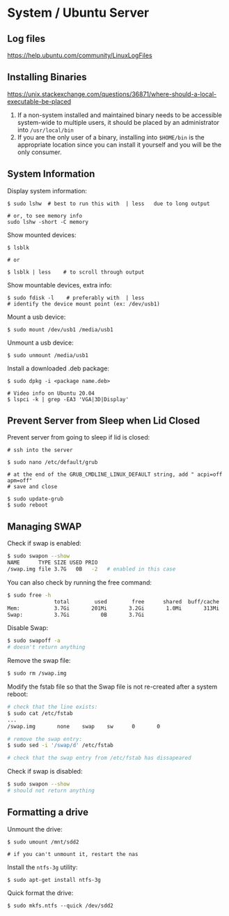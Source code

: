 # System / Ubuntu Server

## Log files

https://help.ubuntu.com/community/LinuxLogFiles

## Installing Binaries

https://unix.stackexchange.com/questions/36871/where-should-a-local-executable-be-placed

1. If a non-system installed and maintained binary needs to be accessible system-wide to multiple users, it should be placed by an administrator into `/usr/local/bin`
2. If you are the only user of a binary, installing into `$HOME/bin` is the appropriate location since you can install it yourself and you will be the only consumer.

## System Information

Display system information:
```
$ sudo lshw  # best to run this with  | less   due to long output

# or, to see memory info
sudo lshw -short -C memory
```

Show mounted devices:
```
$ lsblk

# or

$ lsblk | less    # to scroll through output
```

Show mountable devices, extra info:
```
$ sudo fdisk -l    # preferably with  | less
# identify the device mount point (ex: /dev/usb1)
```

Mount a usb device:
```
$ sudo mount /dev/usb1 /media/usb1
```

Unmount a usb device:
```
$ sudo unmount /media/usb1
```

Install a downloaded .deb package:
```
$ sudo dpkg -i <package name.deb>
```

```
# Video info on Ubuntu 20.04
$ lspci -k | grep -EA3 'VGA|3D|Display'
```


## Prevent Server from Sleep when Lid Closed

Prevent server from going to sleep if lid is closed:
```
# ssh into the server

$ sudo nano /etc/default/grub

# at the end of the GRUB_CMDLINE_LINUX_DEFAULT string, add " acpi=off apm=off"
# save and close

$ sudo update-grub
$ sudo reboot
```

## Managing SWAP

Check if swap is enabled:
```bash
$ sudo swapon --show
NAME      TYPE SIZE USED PRIO
/swap.img file 3.7G   0B   -2   # enabled in this case
```

You can also check by running the free command:
```bash
$ sudo free -h
               total        used        free      shared  buff/cache   available
Mem:           3.7Gi       201Mi       3.2Gi       1.0Mi       313Mi       3.3Gi
Swap:          3.7Gi          0B       3.7Gi
```

Disable Swap:
```bash
$ sudo swapoff -a
# doesn't return anything
```

Remove the swap file:
```bash
$ sudo rm /swap.img
```

Modify the fstab file so that the Swap file is not re-created after a system reboot:
```bash
# check that the line exists:
$ sudo cat /etc/fstab
...
/swap.img       none    swap    sw      0       0

# remove the swap entry:
$ sudo sed -i '/swap/d' /etc/fstab

# check that the swap entry from /etc/fstab has dissapeared
```

Check if swap is disabled:
```bash
$ sudo swapon --show
# should not return anything
```

## Formatting a drive

Unmount the drive:
```shell
$ sudo umount /mnt/sdd2

# if you can't unmount it, restart the nas
```

Install the `ntfs-3g` utility:
```shell
$ sudo apt-get install ntfs-3g
```

Quick format the drive:
```shell
$ sudo mkfs.ntfs --quick /dev/sdd2
```
